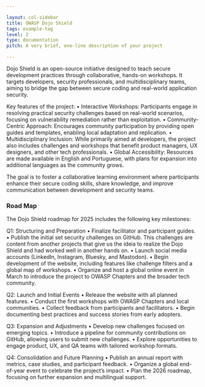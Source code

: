 ```yaml
---

layout: col-sidebar
title: OWASP Dojo Shield
tags: example-tag
level: 2
type: documentation
pitch: A very brief, one-line description of your project

---
```


Dojo Shield is an open-source initiative designed to teach secure development practices through collaborative, hands-on workshops. It targets developers, security professionals, and multidisciplinary teams, aiming to bridge the gap between secure coding and real-world application security.

Key features of the project:
•	Interactive Workshops: Participants engage in resolving practical security challenges based on real-world scenarios, focusing on vulnerability remediation rather than exploitation.
•	Community-Centric Approach: Encourages community participation by providing open guides and templates, enabling local adaptation and replication.
•	Multidisciplinary Inclusion: While primarily aimed at developers, the project also includes challenges and workshops that benefit product managers, UX designers, and other tech professionals.
•	Global Accessibility: Resources are made available in English and Portuguese, with plans for expansion into additional languages as the community grows.

The goal is to foster a collaborative learning environment where participants enhance their secure coding skills, share knowledge, and improve communication between development and security teams.

### Road Map
The Dojo Shield roadmap for 2025 includes the following key milestones:

Q1: Structuring and Preparation
•	Finalize facilitator and participant guides.
•	Publish the initial set security challenges on GitHub. This challenges are content from another projects that give us the ideia to realize the Dojo Shield and had worked well in another hands on.
•	Launch social media accounts (LinkedIn, Instagram, Bluesky, and Mastodon).
•	Begin development of the website, including features like challenge filters and a global map of workshops.
•	Organize and host a global online event in March to introduce the project to OWASP Chapters and the broader tech community.

Q2: Launch and Initial Events
•	Release the website with all planned features.
•	Conduct the first workshops with OWASP Chapters and local communities.
•	Collect feedback from participants and facilitators.
•	Begin documenting best practices and success stories from early adopters.

Q3: Expansion and Adjustments
•	Develop new challenges focused on emerging topics.
•	Introduce a pipeline for community contributions on GitHub, allowing users to submit new challenges.
•	Explore opportunities to engage product, UX, and QA teams with tailored workshop formats.

Q4: Consolidation and Future Planning
•	Publish an annual report with metrics, case studies, and participant feedback.
•	Organize a global end-of-year event to celebrate the project’s impact.
•	Plan the 2026 roadmap, focusing on further expansion and multilingual support.
